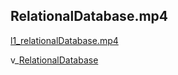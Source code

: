 <h2>RelationalDatabase.mp4</h2>





















<a href="file%5Cl1_relationalDatabase.mp4">l1_relationalDatabase.mp4</a>







v_<a href="..%5Cfile%5C1_RelationalDatabase.pptx">RelationalDatabase</a><br />


